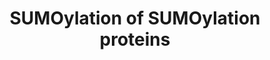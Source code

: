---
annotations:
- id: PW:0000416
  parent: regulatory pathway
  type: Pathway Ontology
  value: sumoylation pathway
authors:
- ReactomeTeam
- DeSl
description: SUMOylation processes themselves can be controlled by SUMOylation (reviewed
  in Wilkinson and Henley 2010). The SUMO E3 ligases PIAS4, RANBP2, and TOPORS are
  SUMOylated, as is the single SUMO E2 enzyme, UBE2I (UBC9). SUMOylation affects the
  subcellular location of PIAS4 and TOPORS and affects the activity of PIAS4 and UBE2I.  View
  original pathway at [http://www.reactome.org/PathwayBrowser/#DIAGRAM=4085377 Reactome].
last-edited: 2021-01-25
organisms:
- Homo sapiens
redirect_from:
- /index.php/Pathway:WP4451
- /instance/WP4451
revision: null
schema-jsonld:
- '@context': https://schema.org/
  '@id': https://wikipathways.github.io/pathways/WP4451.html
  '@type': Dataset
  creator:
    '@type': Organization
    name: WikiPathways
  description: SUMOylation processes themselves can be controlled by SUMOylation (reviewed
    in Wilkinson and Henley 2010). The SUMO E3 ligases PIAS4, RANBP2, and TOPORS are
    SUMOylated, as is the single SUMO E2 enzyme, UBE2I (UBC9). SUMOylation affects
    the subcellular location of PIAS4 and TOPORS and affects the activity of PIAS4
    and UBE2I.  View original pathway at [http://www.reactome.org/PathwayBrowser/#DIAGRAM=4085377
    Reactome].
  keywords:
  - (NPC)
  - 3SUMO1:RANBP2
  - 'AAAS '
  - 'K14-UBE2I-G97-SUMO1 '
  - 'K2592-RANBP2-G97-SUMO1 '
  - 'K2650-RANBP2-G97-SUMO1 '
  - 'K2723-RANBP2-G97-SUMO1 '
  - 'NDC1 '
  - 'NUP107 '
  - 'NUP133 '
  - 'NUP153 '
  - 'NUP155 '
  - 'NUP160 '
  - 'NUP188 '
  - 'NUP205 '
  - 'NUP210 '
  - 'NUP214 '
  - 'NUP35 '
  - 'NUP37 '
  - 'NUP43 '
  - 'NUP50 '
  - 'NUP54 '
  - 'NUP58-1 '
  - 'NUP58-2 '
  - 'NUP62 '
  - 'NUP85 '
  - 'NUP88 '
  - 'NUP93 '
  - 'NUP98-3 '
  - 'NUP98-4 '
  - 'NUP98-5 '
  - 'NUPL2 '
  - Nuclear Pore Complex
  - PIAS4
  - 'PIAS4-G97-SUMO1 '
  - 'POM121 '
  - 'POM121C '
  - 'RAE1 '
  - RANBP2
  - 'RANBP2 '
  - 'SEC13 '
  - 'SEH1L-1 '
  - 'SEH1L-2 '
  - 'SUMO1-C93-UBE2I '
  - 'SUMO1-K14-UBE2I '
  - 'SUMO1-K2592,K2650,K2723-RANBP2 '
  - 'SUMO1-K35-PIAS4 '
  - 'SUMO1-K560-TOPORS '
  - SUMO1:C93-UBE2I
  - SUMO1:K14-UBE2I
  - SUMO1:PIAS4
  - SUMO1:TOPORS
  - 'SUMO2-C93-UBE2I '
  - SUMO2-K2652,K2725-RANBP2
  - SUMO2:UBE2I
  - TOPORS
  - 'TOPORS-G97-SUMO1 '
  - 'TPR '
  - UBE2I
  - 'UBE2I-G93-SUMO2 '
  - 'UBE2I-G97-SUMO1 '
  license: CC0
  name: SUMOylation of SUMOylation proteins
seo: CreativeWork
title: SUMOylation of SUMOylation proteins
wpid: WP4451
---